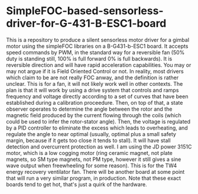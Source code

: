 # SimpleFOC-based-sensorless-driver-for-G-431-B-ESC1-board
This is a repository to produce a silent sensorless motor driver for a gimbal motor using the simpleFOC libraries on a B-G431-b-ESC1 board.  It accepts speed commands by PWM, in the standard way for a reversible fan (50% duty is standing still, 100% is full forward 0% is full backwards).  It is reversible direction and will have rapid acceleration capabilities.
You may or may not argue if it is Field Oriented Control or not.  In reality, most drivers which claim to be are not really FOC anway, and the definition is rather unclear.
This is for a fan, it will not likely work well in other contexts.
The plan is that it will work by using a drive system that controls and ramps frequency and voltage directly according to a set of curves that have been established during a calibration proceedure.  Then, on top of that, a state observer operates to determine the angle between the rotor and the magnetic field produced by the current flowing through the coils (which could be used to infer the rotor-stator angle).  Then, the voltage is regulated by a PID controller to eliminate the excess which leads to overheating, and regulate the angle to near optimal (usually, optimal plus a small safety margin, because if it gets too close it tends to stall).  It will have stall detection and overcurrent protection as well.
I am using the JD power 3151C motor, which is a low cogging motor (ring ceramic magnet, not plate magnets, so SM type magnets, not PM type, however it still gives a sine wave output when freewheeling for some reason).
This is for the TW4 energy recovery ventilator fan.
There will be another board at some point that will run a very similar program, in production.
Note that these exact boards tend to get hot, that's just a quirk of the hardware.
